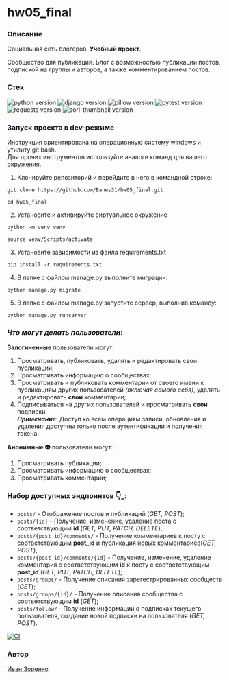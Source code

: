 # **hw05_final**
### **Описание**
Социальная сеть блогеров. **Учебный проект**.

Сообщество для публикаций. Блог с возможностью публикации постов, подпиской на группы и авторов, а также комментированием постов.

### **Стек**
![python version](https://img.shields.io/badge/Python-3.7-green)
![django version](https://img.shields.io/badge/Django-2.2-green)
![pillow version](https://img.shields.io/badge/Pillow-8.3-green)
![pytest version](https://img.shields.io/badge/pytest-6.2-green)
![requests version](https://img.shields.io/badge/requests-2.26-green)
![sorl-thumbnail version](https://img.shields.io/badge/thumbnail-12.7-green)

### **Запуск проекта в dev-режиме**
Инструкция ориентирована на операционную систему windows и утилиту git bash.<br/>
Для прочих инструментов используйте аналоги команд для вашего окружения.

1. Клонируйте репозиторий и перейдите в него в командной строке:

```
git clone https://github.com/Banes31/hw05_final.git
```

```
cd hw05_final
```

2. Установите и активируйте виртуальное окружение
```
python -m venv venv
``` 
```
source venv/Scripts/activate
```

3. Установите зависимости из файла requirements.txt
```
pip install -r requirements.txt
```

4. В папке с файлом manage.py выполните миграции:
```
python manage.py migrate
```

5. В папке с файлом manage.py запустите сервер, выполнив команду:
```
python manage.py runserver
```

### *Что могут делать пользователи*:

**Залогиненные** пользователи могут:
1. Просматривать, публиковать, удалять и редактировать свои публикации;
2. Просматривать информацию о сообществах;
3. Просматривать и публиковать комментарии от своего имени к публикациям других пользователей *(включая самого себя)*, удалять и редактировать **свои** комментарии;
4. Подписываться на других пользователей и просматривать **свои** подписки.<br/>
***Примечание***: Доступ ко всем операциям записи, обновления и удаления доступны только после аутентификации и получения токена.

**Анонимные :alien:** пользователи могут:
1. Просматривать публикации;
2. Просматривать информацию о сообществах;
3. Просматривать комментарии;

### **Набор доступных эндпоинтов** :point_down:_:
* ```posts/``` - Отображение постов и публикаций (_GET, POST_);
* ```posts/{id}``` - Получение, изменение, удаление поста с соответствующим **id** (_GET, PUT, PATCH, DELETE_);
* ```posts/{post_id}/comments/``` - Получение комментариев к посту с соответствующим **post_id** и публикация новых комментариев(_GET, POST_);
* ```posts/{post_id}/comments/{id}``` - Получение, изменение, удаление комментария с соответствующим **id** к посту с соответствующим **post_id** (_GET, PUT, PATCH, DELETE_);
* ```posts/groups/``` - Получение описания зарегестрированных сообществ (_GET_);
* ```posts/groups/{id}/``` - Получение описания сообщества с соответствующим **id** (_GET_);
* ```posts/follow/``` - Получение информации о подписках текущего пользователя, создание новой подписки на пользователя (_GET, POST_).<br/>

[![CI](https://github.com/yandex-praktikum/hw05_final/actions/workflows/python-app.yml/badge.svg?branch=master)](https://github.com/yandex-praktikum/hw05_final/actions/workflows/python-app.yml)

### **Автор**
[Иван Зоренко](https://github.com/Banes31)
